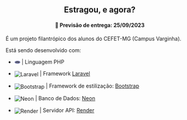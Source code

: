 <div align="center">
  <h2> Estragou, e agora? </h2>
    <h4> 📆 Previsão de entrega: 25/09/2023 </h4>
</div>

É um projeto filantrópico dos alunos do CEFET-MG (Campus Varginha).

Está sendo desenvolvido com:

- <img align="center" alt="PHP" height="15" width="15" src="https://github.com/devicons/devicon/blob/1119b9f84c0290e0f0b38982099a2bd027a48bf1/icons/php/php-original.svg" />  | Linguagem PHP

- <img align="center" alt="Laravel" height="15" width="15" src="https://encrypted-tbn0.gstatic.com/images?q=tbn:ANd9GcT8hrMXdrlkO87mCciJaPvpud0WFuwUijp3vDDS5wA&s" /> | Framework <a href="https://laravel.com/">Laravel</a>

- <img align="center" alt="Bootstrap" height="15" width="15" src="https://encrypted-tbn0.gstatic.com/images?q=tbn:ANd9GcSvIu8MjHGx40B7ndhH8O9FUMr76mCx4EcZzggk8aGbM8j3iDFQSE6UZEOmkACWS3o12VM&usqp=CAU" />  | Framework de estilização: <a href="https://getbootstrap.com/">Bootstrap</a>

- <img align="center" alt="Neon" height="15" width="15" src="https://yt3.googleusercontent.com/PCC9a0H4mCzn4HyQn8IydElbZ7lkeXXVS8oIInO93wWc4p65qNuN-XYWM0Ima9_kG_EXZEdhzQ=s900-c-k-c0x00ffffff-no-rj" /> | Banco de Dados: <a href="https://neon.tech/">Neon</a>

- <img align="center" alt="Render" height="15" width="15" src="https://intellyx.com/wp-content/uploads/2019/08/Render-cloud-intellyx-BC-logo.png" /> | Servidor API: <a href="https://render.com/">Render</a>


<!-- 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 -->

